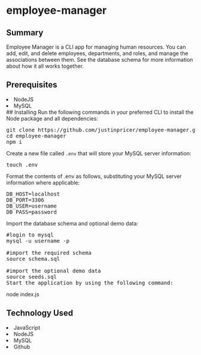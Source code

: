 # employee-manager

## Summary
Employee Manager is a CLI app for managing human resources. You can add, edit, and delete employees, departments, and roles, and manage the associations between them. See the database schema for more information about how it all works together.

## Prerequisites
<li>NodeJS</li>
<li>MySQL</li>
## Installing
Run the following commands in your preferred CLI to install the Node package and all dependencies:

<pre>git clone https://github.com/justinpricer/employee-manager.git
cd employee-manager
npm i</pre>
Create a new file called <code>.env</code> that will store your MySQL server information:

<pre>touch .env</pre>
</div>
Format the contents of .env as follows, substituting your MySQL server information where applicable:

<pre>DB_HOST=localhost
DB_PORT=3306
DB_USER=username
DB_PASS=password</pre>
Import the database schema and optional demo data:

<pre>#login to mysql
mysql -u username -p

#import the required schema
source schema.sql

#import the optional demo data
source seeds.sql
Start the application by using the following command:</pre>

node index.js

## Technology Used
<li>JavaScript</li>
<li>NodeJS</li>
<li>MySQL</li>
<li>Github</li>
